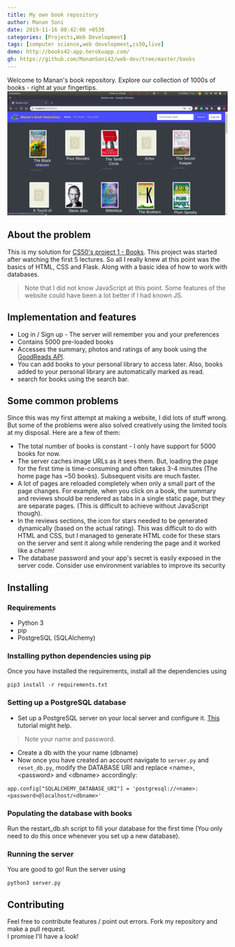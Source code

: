```yaml
---
title: My own book repository
author: Manan Soni
date: 2019-11-16 00:42:00 +0530
categories: [Projects,Web Development]
tags: [computer science,web development,cs50,live]
demo: http://books42-app.herokuapp.com/
gh: https://github.com/MananSoni42/web-dev/tree/master/books
---
```


Welcome to Manan's book repository. Explore our collection of 1000s of books - right at your fingertips.
![screen](/assets/img/projects/webD/book.png)

## About the problem
This is my solution for [CS50's project 1 - Books](https://docs.cs50.net/ocw/web/projects/1/project1.html).
This project was started after watching the first 5 lectures. So all I really knew at this point was the basics of HTML, CSS and Flask. Along with a basic idea of how to work with databases.
> Note that I did not know JavaScript at this point. Some features of the website could have been a lot better if I had known JS.

## Implementation and features
* Log in / Sign up - The server will remember you and your preferences
* Contains 5000 pre-loaded books
* Accesses the summary, photos and ratings of any book using the [GoodReads API](https://www.goodreads.com/api).
* You can add books to your personal library to access later. Also, books added to your personal library are automatically marked as read.
* search for books using the search bar.

## Some common problems
Since this was my first attempt at making a website, I did lots of stuff wrong. But some of the problems were also solved creatively using the limited tools at my disposal. Here are a few of them:
* The total number of books is constant - I only have support for 5000 books for now.
* The server caches image URLs as it sees them.  But, loading the page for the first time is time-consuming and often takes 3-4 minutes (The home page has ~50 books). Subsequent visits are much faster.
* A lot of pages are reloaded completely when only a small part of the page changes. For example, when you click on a book, the summary and reviews should be rendered as tabs in a single static page, but they are separate pages. (This is difficult to achieve without JavaScript though).
* In the reviews sections, the icon for stars needed to be generated dynamically (based on the actual rating). This was difficult to do with HTML and CSS, but I managed to generate HTML code for these stars on the server and sent it along while rendering the page and it worked like a charm!
* The database password and your app's secret is easily exposed in the server code. Consider use environment variables to improve its security

## Installing
### Requirements
* Python 3
* pip
* PostgreSQL (SQLAlchemy)

### Installing python dependencies using pip
Once you have installed the requirements, install all the dependencies using
```terminal
pip3 install -r requirements.txt
```  
### Setting up a PostgreSQL database
* Set up a PostgreSQL server on your local server and configure it. [This](https://www.digitalocean.com/community/tutorials/how-to-install-and-use-postgresql-on-ubuntu-18-04) tutorial might help.  
> Note your name and password.  

* Create a db with the your name (dbname)
* Now once you have created an account navigate to ```server.py``` and ```reset_db.py```, modify the DATABASE URI and replace \<name\>, \<password\> and \<dbname\> accordingly:
```
app.config["SQLALCHEMY_DATABASE_URI"] = 'postgresql://<name>:<password>@localhost/<dbname>'
```
### Populating the database with books
Run the restart_db.sh script to fill your database for the first time (You only need to do this once whenever you set up a new database).

### Running the server
You are good to go! Run the server using
```
python3 server.py
```

## Contributing
Feel free to contribute features / point out errors. Fork my repository and make a pull request.  
I promise I'll have a look!
